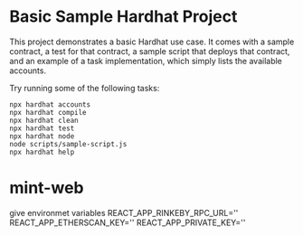# Basic Sample Hardhat Project

This project demonstrates a basic Hardhat use case. It comes with a sample contract, a test for that contract, a sample script that deploys that contract, and an example of a task implementation, which simply lists the available accounts.

Try running some of the following tasks:

```shell
npx hardhat accounts
npx hardhat compile
npx hardhat clean
npx hardhat test
npx hardhat node
node scripts/sample-script.js
npx hardhat help
```
# mint-web


give environmet variables
REACT_APP_RINKEBY_RPC_URL=''
REACT_APP_ETHERSCAN_KEY=''
REACT_APP_PRIVATE_KEY=''
